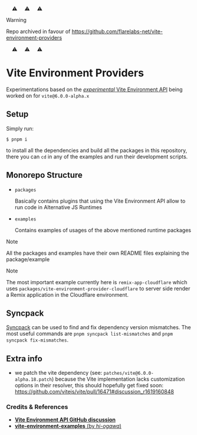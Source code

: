 &nbsp;&nbsp;&nbsp; ⚠️ &nbsp;&nbsp;&nbsp; ⚠️ &nbsp;&nbsp;&nbsp; ⚠️
> [!WARNING]
> Repo archived in favour of https://github.com/flarelabs-net/vite-environment-providers

&nbsp;&nbsp;&nbsp; ⚠️ &nbsp;&nbsp;&nbsp; ⚠️ &nbsp;&nbsp;&nbsp; ⚠️

# Vite Environment Providers

Experimentations based on the [_experimental_ Vite Environment API](https://deploy-preview-16471--vite-docs-main.netlify.app/guide/api-vite-environment.html) being worked on for `vite@6.0.0-alpha.x`

## Setup

Simply run:

```
$ pnpm i
```

to install all the dependencies and build all the packages in this repository, there you can `cd` in any of the examples and run their development scripts.

## Monorepo Structure

- `packages`

  Basically contains plugins that using the Vite Environment API allow to run code in Alternative JS Runtimes

- `examples`

  Contains examples of usages of the above mentioned runtime packages

> [!NOTE]
> All the packages and examples have their own README files explaining the package/example

> [!NOTE]
> The most important example currently here is `remix-app-cloudflare` which uses `packages/vite-environment-provider-cloudflare` to server side render a Remix application in the Cloudflare environment.

## Syncpack

[Syncpack](https://jamiemason.github.io/syncpack/) can be used to find and fix dependency version mismatches. The most useful commands are `pnpm syncpack list-mismatches` and `pnpm syncpack fix-mismatches`.

## Extra info

- we patch the vite dependency (see: `patches/vite@6.0.0-alpha.18.patch`) because the Vite implementation lacks customization options in their resolver, this should hopefully get fixed soon: https://github.com/vitejs/vite/pull/16471#discussion_r1619160848

### Credits & References

- [**Vite Environment API GitHub discussion**](https://github.com/vitejs/vite/discussions/16358)
- [**vite-environment-examples** (by _hi-ogawa_)](https://github.com/hi-ogawa/vite-environment-examples)
